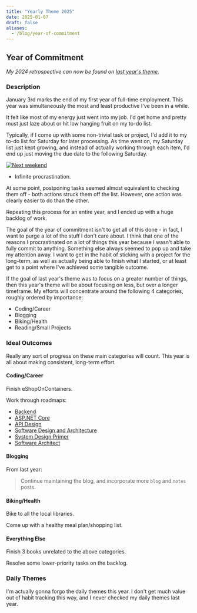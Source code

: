 ```yaml
---
title: "Yearly Theme 2025"
date: 2025-01-07
draft: false
aliases:
  - /blog/year-of-commitment
---
```


## Year of Commitment

*My 2024 retrospective can now be found on [last year's theme](/blog/yearly-theme-2024/#reflection).*

### Description

January 3rd marks the end of my first year of full-time employment. This year was simultaneously the most and least productive I've been in a while.

It felt like most of my energy just went into my job. I'd get home and pretty must just laze about or hit low hanging fruit on my to-do list.

Typically, if I come up with some non-trivial task or project, I'd add it to my to-do list for Saturday for later processing. As time went on, my Saturday list just kept growing, and instead of actually working through each item, I'd end up just moving the due date to the following Saturday.

[![Next weekend](/next-weekend.png)](/next-weekend.png)
  - Infinite procrastination.

At some point, postponing tasks seemed almost equivalent to checking them off - both actions struck them off the list. However, one action was clearly easier to do than the other.

Repeating this process for an entire year, and I ended up with a huge backlog of work.

The goal of the year of commitment isn't to get all of this done - in fact, I want to purge a lot of the stuff I don't care about. I think that one of the reasons I procrastinated on a lot of things this year because I wasn't able to fully commit to anything. Something else always seemed to pop up and take my attention away. I want to get in the habit of sticking with a project for the long-term, as well as actually being able to finish what I started, or at least get to a point where I've achieved some tangible outcome.

If the goal of last year's theme was to focus on a greater number of things, then this year's theme will be about focusing on less, but over a longer timeframe. My efforts will concentrate around the following 4 categories, roughly ordered by importance:
- Coding/Career
- Blogging
- Biking/Health
- Reading/Small Projects

### Ideal Outcomes

Really any sort of progress on these main categories will count. This year is all about making consistent, long-term effort.

#### Coding/Career

Finish eShopOnContainers.

Work through roadmaps:
- [Backend](https://roadmap.sh/backend)
- [ASP.NET Core](https://roadmap.sh/aspnet-core)
- [API Design](https://roadmap.sh/api-design)
- [Software Design and Architecture](https://roadmap.sh/software-design-architecture)
- [System Design Primer](https://github.com/donnemartin/system-design-primer)
- [Software Architect](https://roadmap.sh/software-architect)

#### Blogging

From last year: 

> Continue maintaining the blog, and incorporate more `blog` and `notes` posts.

#### Biking/Health

Bike to all the local libraries.

Come up with a healthy meal plan/shopping list.

#### Everything Else

Finish 3 books unrelated to the above categories.

Resolve some lower-priority tasks on the backlog.

### Daily Themes

I'm actually gonna forgo the daily themes this year. I don't get much value out of habit tracking this way, and I never checked my daily themes last year.
